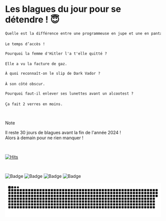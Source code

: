 
<h1>Les blagues du jour pour se détendre ! 😇</h1>

```diff
Quelle est la différence entre une programmeuse en jupe et une en pantalon ?

Le temps d’accès !
```

```diff
Pourquoi la femme d'Hitler l'a t'elle quitté ?

Elle a vu la facture de gaz.
```

```diff
À quoi reconnaît-on le slip de Dark Vador ?

À son côté obscur.
```

```diff
Pourquoi faut-il enlever ses lunettes avant un alcootest ?

Ça fait 2 verres en moins.
```

<br/>

> [!NOTE]
> Il reste 30 jours de blagues avant la fin de l'année 2024 ! <br/>
> Alors à demain pour ne rien manquer !

<br/>


[![Hits](https://hits.seeyoufarm.com/api/count/incr/badge.svg?url=https%3A%2F%2Fgithub.com%2FClems02%2Fhit-counter&count_bg=%23003E80&title_bg=%235C9FE1&icon=powershell.svg&icon_color=%23FFFFFF&title=Visite&edge_flat=false)](https://hits.seeyoufarm.com)


<br/>


![Badge](https://img.shields.io/badge/Last%20updated%20on-white?style=for-the-badge&logo=clockify)   ![Badge](https://img.shields.io/badge/02/12-white?style=for-the-badge) ![Badge](https://img.shields.io/badge/at-white?style=for-the-badge) ![Badge](https://img.shields.io/badge/03:22-white?style=for-the-badge)


<p align="center">
 <img width="1000" src="assets/github-snake.svg" alt="snake"/>
</p>
